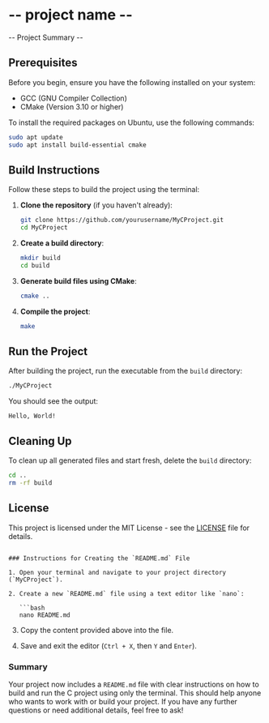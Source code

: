 

# -- project name --
-- Project Summary --

## Prerequisites

Before you begin, ensure you have the following installed on your system:

- GCC (GNU Compiler Collection)
- CMake (Version 3.10 or higher)

To install the required packages on Ubuntu, use the following commands:

```bash
sudo apt update
sudo apt install build-essential cmake
```

## Build Instructions

Follow these steps to build the project using the terminal:

1. **Clone the repository** (if you haven't already):

    ```bash
    git clone https://github.com/yourusername/MyCProject.git
    cd MyCProject
    ```

2. **Create a build directory**:

    ```bash
    mkdir build
    cd build
    ```

3. **Generate build files using CMake**:

    ```bash
    cmake ..
    ```

4. **Compile the project**:

    ```bash
    make
    ```

## Run the Project

After building the project, run the executable from the `build` directory:

```bash
./MyCProject
```

You should see the output:

```plaintext
Hello, World!
```

## Cleaning Up

To clean up all generated files and start fresh, delete the `build` directory:

```bash
cd ..
rm -rf build
```

## License

This project is licensed under the MIT License - see the [LICENSE](LICENSE) file for details.
```

### Instructions for Creating the `README.md` File

1. Open your terminal and navigate to your project directory (`MyCProject`).

2. Create a new `README.md` file using a text editor like `nano`:

   ```bash
   nano README.md
   ```

3. Copy the content provided above into the file.

4. Save and exit the editor (`Ctrl + X`, then `Y` and `Enter`).

### Summary

Your project now includes a `README.md` file with clear instructions on how to build and run the C project using only the terminal. This should help anyone who wants to work with or build your project. If you have any further questions or need additional details, feel free to ask!